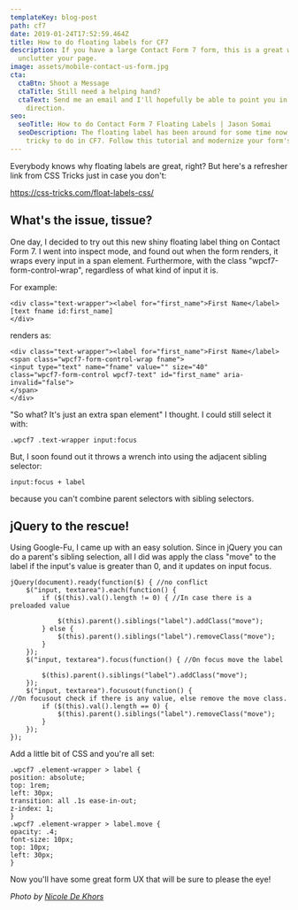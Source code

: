 ```yaml
---
templateKey: blog-post
path: cf7
date: 2019-01-24T17:52:59.464Z
title: How to do floating labels for CF7
description: If you have a large Contact Form 7 form, this is a great way to
  unclutter your page.
image: assets/mobile-contact-us-form.jpg
cta:
  ctaBtn: Shoot a Message
  ctaTitle: Still need a helping hand?
  ctaText: Send me an email and I'll hopefully be able to point you in the right
    direction.
seo:
  seoTitle: How to do Contact Form 7 Floating Labels | Jason Somai
  seoDescription: The floating label has been around for some time now, but it's
    tricky to do in CF7. Follow this tutorial and modernize your form's UX.
---
```

Everybody knows why floating labels are great, right? But here's a refresher link from CSS Tricks just in case you don't:

https://css-tricks.com/float-labels-css/

## What's the issue, tissue?

One day, I decided to try out this new shiny floating label thing on Contact Form 7. I went into inspect mode, and found out when the form renders, it wraps every input in a span element. Furthermore, with the class "wpcf7-form-control-wrap", regardless of what kind of input it is. 

For example:

```
<div class="text-wrapper"><label for="first_name">First Name</label>
[text fname id:first_name]
</div>
```

renders as:

```
<div class="text-wrapper"><label for="first_name">First Name</label>
<span class="wpcf7-form-control-wrap fname">
<input type="text" name="fname" value="" size="40" 
class="wpcf7-form-control wpcf7-text" id="first_name" aria-invalid="false">
</span>
</div>
```

"So what? It's just an extra span element" I thought. I could still select it with:

```
.wpcf7 .text-wrapper input:focus
```

But, I soon found out it throws a wrench into using the adjacent sibling selector:

```
input:focus + label
```

 because you can't combine parent selectors with sibling selectors.

## jQuery to the rescue!

Using Google-Fu, I came up with an easy solution. Since in jQuery you can do a parent's sibling selection, all I did was apply the class "move" to the label if the input's value is greater than 0, and it updates on input focus.

```
jQuery(document).ready(function($) { //no conflict
    $("input, textarea").each(function() {
        if ($(this).val().length != 0) { //In case there is a preloaded value

            $(this).parent().siblings("label").addClass("move");
        } else {
            $(this).parent().siblings("label").removeClass("move");
        }
    });
    $("input, textarea").focus(function() { //On focus move the label

        $(this).parent().siblings("label").addClass("move");
    });
    $("input, textarea").focusout(function() { 
//On focusout check if there is any value, else remove the move class.
        if ($(this).val().length == 0) {
            $(this).parent().siblings("label").removeClass("move");
        }
    });
});
```

Add a little bit of CSS and you're all set:

```
.wpcf7 .element-wrapper > label {
position: absolute;
top: 1rem;
left: 30px;
transition: all .1s ease-in-out;
z-index: 1;
}
.wpcf7 .element-wrapper > label.move {
opacity: .4;
font-size: 10px;
top: 10px;
left: 30px;
}
```

Now you'll have some great form UX that will be sure to please the eye!

*Photo by [Nicole De Khors](https://burst.shopify.com/@ndekhors?utm_campaign=photo_credit&utm_content=Free+Stock+Photo+of+Mobile+Contact+Us+Form+%E2%80%94+HD+Images&utm_medium=referral&utm_source=credit)*